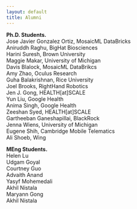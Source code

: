 ```yaml
---
layout: default
title: Alumni
---
```

<b> Ph.D. Students.</b> <br>
Jose Javier Gonzalez Ortiz, MosaicML DataBricks <br>
Aniruddh Raghu, BigHat Biosciences <br>
Harini Suresh, Brown University <br>
Maggie Makar, University of Michigan  <br>
Davis Blalock, MosaicML DataBrikcs <br>
Amy Zhao, Oculus Research<br>
Guha Balakrishnan, Rice University <br>
Joel Brooks, RightHand Robotics <br>
Jen J. Gong, HEALTH[at]SCALE <br>
Yun Liu, Google Health<br>
Anima Singh, Google Health<br>
Zeeshan Syed, HEALTH[at]SCALE <br>
Gartheeban Ganeshapillai, BlackRock <br>
Jenna Wiens, University of Michigan<br>
Eugene Shih, Cambridge Mobile Telematics<br>
Ali Shoeb, Wing<br>

<b> MEng Students.</b> <br>
Helen Lu <br>
Udgam Goyal <br>
Courtney Guo <br>
Advaith Anand <br>
Yasyf Mohemedali <br>
Akhil Nistala <br>
Maryann Gong <br>
Akhil Nistala <br>
